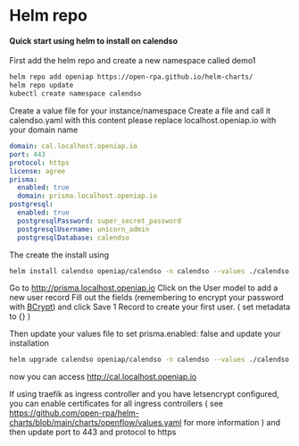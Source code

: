 # Helm repo
#### Quick start using helm to install on calendso

First add the helm repo and  create a new namespace called demo1

``` sh
helm repo add openiap https://open-rpa.github.io/helm-charts/
helm repo update
kubectl create namespace calendso
```

Create a value file for your instance/namespace
Create a file and call it calendso.yaml with this content
please replace localhost.openiap.io with your domain name
```yaml
domain: cal.localhost.openiap.io
port: 443
protocol: https
license: agree
prisma:
  enabled: true
  domain: prisma.localhost.openiap.io
postgresql:
  enabled: true
  postgresqlPassword: super_secret_password
  postgresqlUsername: unicorn_admin
  postgresqlDatabase: calendso
```
The create the install using 

```sh
helm install calendso openiap/calendso -n calendso --values ./calendso.yaml
```

Go to http://prisma.localhost.openiap.io
Click on the User model to add a new user record
Fill out the fields (remembering to encrypt your password with [BCrypt](https://bcrypt-generator.com/)) and click Save 1 Record to create your first user.
( set metadata to {} )

Then update your values file to set prisma.enabled: false and update your installation
```sh
helm upgrade calendso openiap/calendso -n calendso --values ./calendso.yaml
```

now you can access http://cal.localhost.openiap.io

If using traefik as ingress controller and you have letsencrypt configured,
you can enable certificates for all ingress controllers ( see https://github.com/open-rpa/helm-charts/blob/main/charts/openflow/values.yaml for more information )
and then update port to 443 and protocol to https 
